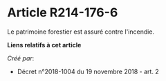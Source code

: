 # Article R214-176-6

Le patrimoine forestier est assuré contre l'incendie.

**Liens relatifs à cet article**

_Créé par_:

  - Décret n°2018-1004 du 19 novembre 2018 - art. 2
